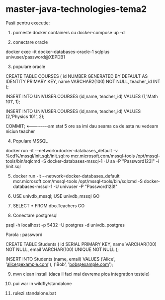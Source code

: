 # master-java-technologies-tema2


Pasii pentru executie:

1. porneste docker containers cu docker-compose up -d

2. conectare oracle

docker exec -it docker-databases-oracle-1 sqlplus univuser/password@XEPDB1

3. populare oracle

CREATE TABLE COURSES (
id NUMBER GENERATED BY DEFAULT AS IDENTITY PRIMARY KEY,
name VARCHAR2(100) NOT NULL,
teacher_id INT
);

INSERT INTO UNIVUSER.COURSES (id,name, teacher_id) VALUES (1,'Math 101', 1);

INSERT INTO UNIVUSER.COURSES (id,name, teacher_id) VALUES (2,'Physics 101', 2);

COMMIT; <--------am stat 5 ore sa imi dau seama ca de asta nu vedeam niciun teacher


4. Populare MSSQL 

docker run -it --network=docker-databases_default -v %cd%/mssql/init.sql:/init.sql:ro mcr.microsoft.com/mssql-tools /opt/mssql-tools/bin/sqlcmd -S docker-databases-mssql-1 -U sa -P "Password123!" -i /init.sql

5. docker run -it --network=docker-databases_default mcr.microsoft.com/mssql-tools /opt/mssql-tools/bin/sqlcmd -S docker-databases-mssql-1 -U univuser -P "Password123!"

6. USE univdb_mssql;
   USE univdb_mssql
    GO
7. SELECT * FROM dbo.Teachers
     GO
8. Conectare postgresql

psql -h localhost -p 5432 -U postgres -d univdb_postgres


Parola : password


CREATE TABLE Students (
id SERIAL PRIMARY KEY,
name VARCHAR(100) NOT NULL,
email VARCHAR(100) UNIQUE NOT NULL
);

INSERT INTO Students (name, email) VALUES
('Alice', 'alice@example.com'),
('Bob', 'bob@example.com');




9. mvn clean install (daca il faci mai devreme pica integration testele)

10. pui war in wildfly/standalone
11. rulezi standalone.bat
